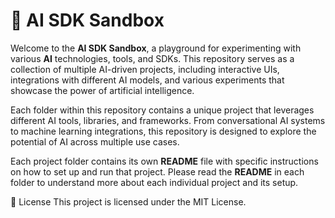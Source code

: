 # 🧠 AI SDK Sandbox

Welcome to the **AI SDK Sandbox**, a playground for experimenting with various **AI** technologies, tools, and SDKs. This repository serves as a collection of multiple AI-driven projects, including interactive UIs, integrations with different AI models, and various experiments that showcase the power of artificial intelligence.

Each folder within this repository contains a unique project that leverages different AI tools, libraries, and frameworks. From conversational AI systems to machine learning integrations, this repository is designed to explore the potential of AI across multiple use cases.

Each project folder contains its own **README** file with specific instructions on how to set up and run that project. Please read the **README** in each folder to understand more about each individual project and its setup.

📜 License
This project is licensed under the MIT License.
